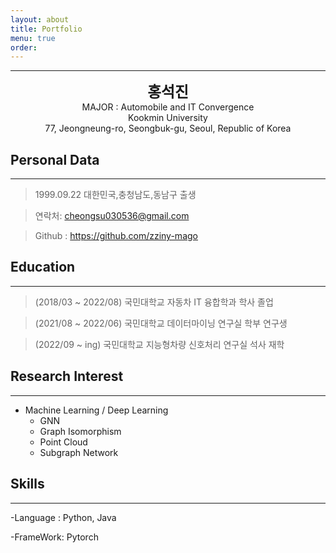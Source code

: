```yaml
---
layout: about
title: Portfolio
menu: true
order: 
---
```


* * *
<center>
<span style=
"font-size:170%;
font-weight:bold">
홍석진
</span>
</center>

<center>MAJOR : Automobile and IT Convergence</center>

<center>Kookmin University</center>

<center>77, Jeongneung-ro, Seongbuk-gu, Seoul, Republic of Korea</center>

## Personal Data
---
> 1999.09.22 대한민국,충청남도,동남구 출생

> 연락처: cheongsu030536@gmail.com

> Github : <a href="https://github.com/zziny-mago">https://github.com/zziny-mago</a>


## Education
---
> (2018/03 ~ 2022/08) 국민대학교 자동차 IT 융합학과 학사 졸업 

> (2021/08 ~ 2022/06) 국민대학교 데이터마이닝 연구실 학부 연구생

> (2022/09 ~ ing)  국민대학교 지능형차량 신호처리 연구실 석사 재학


## Research Interest
---

* Machine Learning / Deep Learning
    + GNN
    + Graph Isomorphism
    + Point Cloud
    + Subgraph Network

## Skills 
---
-Language : Python, Java

-FrameWork: Pytorch






